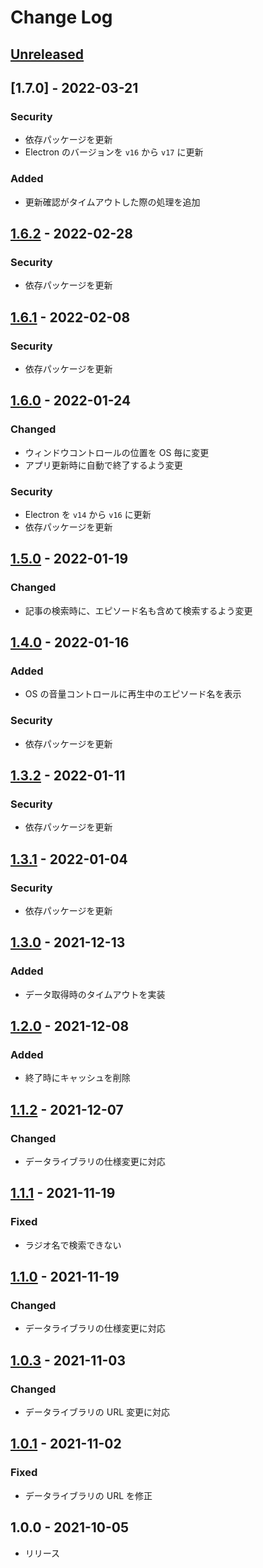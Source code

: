 # Change Log

## [Unreleased]

## [1.7.0] - 2022-03-21

### Security

- 依存パッケージを更新
- Electron のバージョンを `v16` から `v17` に更新

### Added

- 更新確認がタイムアウトした際の処理を追加

## [1.6.2] - 2022-02-28

### Security

- 依存パッケージを更新

## [1.6.1] - 2022-02-08

### Security

- 依存パッケージを更新

## [1.6.0] - 2022-01-24

### Changed

- ウィンドウコントロールの位置を OS 毎に変更
- アプリ更新時に自動で終了するよう変更

### Security

- Electron を `v14` から `v16` に更新
- 依存パッケージを更新

## [1.5.0] - 2022-01-19

### Changed

- 記事の検索時に、エピソード名も含めて検索するよう変更

## [1.4.0] - 2022-01-16

### Added

- OS の音量コントロールに再生中のエピソード名を表示

### Security

- 依存パッケージを更新

## [1.3.2] - 2022-01-11

### Security

- 依存パッケージを更新

## [1.3.1] - 2022-01-04

### Security

- 依存パッケージを更新

## [1.3.0] - 2021-12-13

### Added

- データ取得時のタイムアウトを実装

## [1.2.0] - 2021-12-08

### Added

- 終了時にキャッシュを削除

## [1.1.2] - 2021-12-07

### Changed

- データライブラリの仕様変更に対応

## [1.1.1] - 2021-11-19

### Fixed

- ラジオ名で検索できない

## [1.1.0] - 2021-11-19

### Changed

- データライブラリの仕様変更に対応

## [1.0.3] - 2021-11-03

### Changed

- データライブラリの URL 変更に対応

## [1.0.1] - 2021-11-02

### Fixed

- データライブラリの URL を修正

## 1.0.0 - 2021-10-05

- リリース

[unreleased]: https://github.com/arrow2nd/tokumei-player-pp/compare/v1.6.2...HEAD
[1.6.2]: https://github.com/arrow2nd/tokumei-player-pp/compare/v1.6.1...v1.6.2
[1.6.1]: https://github.com/arrow2nd/tokumei-player-pp/compare/v1.6.0...v1.6.1
[1.6.0]: https://github.com/arrow2nd/tokumei-player-pp/compare/v1.5.0...v1.6.0
[1.5.0]: https://github.com/arrow2nd/tokumei-player-pp/compare/v1.4.0...v1.5.0
[1.4.0]: https://github.com/arrow2nd/tokumei-player-pp/compare/v1.3.2...v1.4.0
[1.3.2]: https://github.com/arrow2nd/tokumei-player-pp/compare/v1.3.1...v1.3.2
[1.3.1]: https://github.com/arrow2nd/tokumei-player-pp/compare/v1.3.0...v1.3.1
[1.3.0]: https://github.com/arrow2nd/tokumei-player-pp/compare/v1.2.0...v1.3.0
[1.2.0]: https://github.com/arrow2nd/tokumei-player-pp/compare/v1.1.2...v1.2.0
[1.1.2]: https://github.com/arrow2nd/tokumei-player-pp/compare/v1.1.1...v1.1.2
[1.1.1]: https://github.com/arrow2nd/tokumei-player-pp/compare/v1.1.0...v1.1.1
[1.1.0]: https://github.com/arrow2nd/tokumei-player-pp/compare/v1.0.3...v1.1.0
[1.0.3]: https://github.com/arrow2nd/tokumei-player-pp/compare/v1.0.1...v1.0.3
[1.0.1]: https://github.com/arrow2nd/tokumei-player-pp/compare/v1.0.0...v1.0.1
